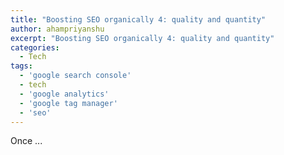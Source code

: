 ```yaml
---
title: "Boosting SEO organically 4: quality and quantity"
author: ahampriyanshu
excerpt: "Boosting SEO organically 4: quality and quantity"
categories:
  - Tech
tags:
  - 'google search console'
  - tech
  - 'google analytics'
  - 'google tag manager'
  - 'seo'
---
```


Once ...